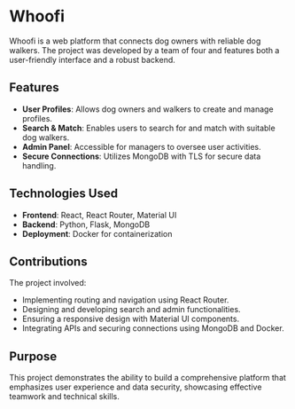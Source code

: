 # Whoofi

Whoofi is a web platform that connects dog owners with reliable dog walkers. The project was developed by a team of four and features both a user-friendly interface and a robust backend.

## Features

- **User Profiles**: Allows dog owners and walkers to create and manage profiles.
- **Search & Match**: Enables users to search for and match with suitable dog walkers.
- **Admin Panel**: Accessible for managers to oversee user activities.
- **Secure Connections**: Utilizes MongoDB with TLS for secure data handling.

## Technologies Used

- **Frontend**: React, React Router, Material UI
- **Backend**: Python, Flask, MongoDB
- **Deployment**: Docker for containerization

## Contributions

The project involved:

- Implementing routing and navigation using React Router.
- Designing and developing search and admin functionalities.
- Ensuring a responsive design with Material UI components.
- Integrating APIs and securing connections using MongoDB and Docker.

## Purpose

This project demonstrates the ability to build a comprehensive platform that emphasizes user experience and data security, showcasing effective teamwork and technical skills.
